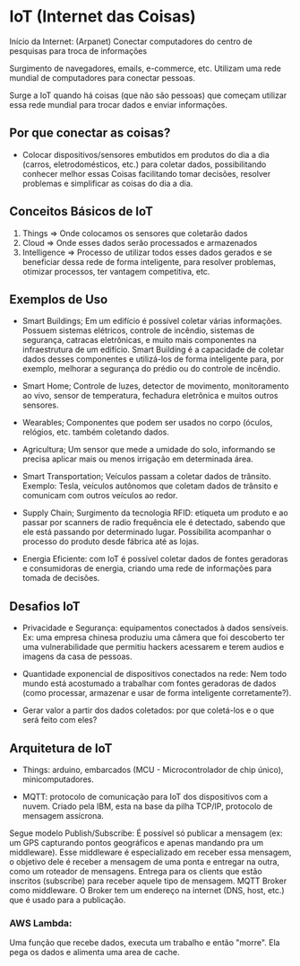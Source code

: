 # IoT (Internet das Coisas)

Início da Internet: (Arpanet) Conectar computadores do centro de pesquisas para troca de informações

Surgimento de navegadores, emails, e-commerce, etc.
Utilizam uma rede mundial de computadores para conectar pessoas.

Surge a IoT quando há coisas (que não são pessoas) que começam utilizar essa rede mundial para trocar dados e enviar informações.

## Por que conectar as coisas?
- Colocar dispositivos/sensores embutidos em produtos do dia a dia (carros, eletrodomésticos, etc.) para coletar dados, possibilitando conhecer melhor essas Coisas facilitando tomar decisões, resolver problemas e simplificar as coisas do dia a dia.

## Conceitos Básicos de IoT

1. Things => Onde colocamos os sensores que coletarão dados
2. Cloud => Onde esses dados serão processados e armazenados
3. Intelligence => Processo de utilizar todos esses dados gerados e se beneficiar dessa rede de forma inteligente, para resolver problemas, otimizar processos, ter vantagem competitiva, etc.

## Exemplos de Uso

- Smart Buildings; Em um edifício é possível coletar várias informações. Possuem sistemas elétricos, controle de incêndio, sistemas de segurança, catracas eletrônicas, e muito mais componentes na infraestrutura de um edifício. Smart Building é a capacidade de coletar dados desses componentes e utilizá-los de forma inteligente para, por exemplo, melhorar a segurança do prédio ou do controle de incêndio.

- Smart Home; Controle de luzes, detector de movimento, monitoramento ao vivo, sensor de temperatura, fechadura eletrônica e muitos outros sensores. 

- Wearables; Componentes que podem ser usados no corpo (óculos, relógios, etc. também coletando dados. 

- Agricultura; Um sensor que mede a umidade do solo, informando se precisa aplicar mais ou menos irrigação em determinada área.

- Smart Transportation; Veículos passam a coletar dados de trânsito. Exemplo: Tesla, veículos autônomos que coletam dados de trânsito e comunicam com outros veículos ao redor. 

- Supply Chain; Surgimento da tecnologia RFID: etiqueta um produto e ao passar por scanners de radio frequência ele é detectado, sabendo que ele está passando por determinado lugar. Possibilita acompanhar o processo do produto desde fábrica até as lojas. 

- Energia Eficiente: com IoT é possível coletar dados de fontes geradoras e consumidoras de energia, criando uma rede de informações para tomada de decisões.

## Desafios IoT

- Privacidade e Segurança: equipamentos conectados à dados sensíveis. Ex: uma empresa chinesa produziu uma câmera que foi descoberto ter uma vulnerabilidade que permitiu hackers acessarem e terem audios e imagens da casa de pessoas.

- Quantidade exponencial de dispositivos conectados na rede: Nem todo mundo está acostumado a trabalhar com fontes geradoras de dados (como processar, armazenar e usar de forma inteligente corretamente?).

- Gerar valor a partir dos dados coletados: por que coletá-los e o que será feito com eles? 

## Arquitetura de IoT

- Things: arduino, embarcados (MCU - Microcontrolador de chip único), minicomputadores.

- MQTT: protocolo de comunicação para IoT dos dispositivos com a nuvem. Criado pela IBM, esta na base da pilha TCP/IP, protocolo de mensagem assícrona. 

Segue modelo Publish/Subscribe: É possível só publicar a mensagem (ex: um GPS capturando pontos geográficos e apenas mandando pra um middleware). Esse middleware é especializado em receber essa mensagem, o objetivo dele é receber a mensagem de uma ponta e entregar na outra, como um roteador de mensagens. Entrega para os clients que estão inscritos (subscribe) para receber aquele tipo de mensagem. MQTT Broker como middleware. O Broker tem um endereço na internet (DNS, host, etc.) que é usado para a publicação. 

### AWS Lambda: 
Uma função que recebe dados, executa um trabalho e então "morre". Ela pega os dados e alimenta uma area de cache. 
